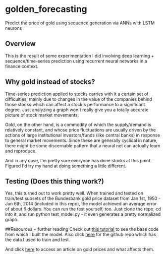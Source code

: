 # golden_forecasting
Predict the price of gold using sequence generation via ANNs with LSTM neurons

## Overview
This is the result of some experimentation I did involving deep learning + sequence/time-series prediction using recurrent neural networks in a finance context. 

## Why gold instead of stocks?
Time-series prediction applied to stocks carries with it a certain set of difficulties, mainly due to changes in the value of the companies behind those stocks which can affect a stock's performance to a significant degree. Just analyzing a graph won't really give you a totally accurate picture of stock market movements. 

Gold, on the other hand, is a commodity of which the supply/demand is relatively constant, and whose price fluctuations are usually driven by the actions of large institutional investors/funds (like central banks) in response to general market movements. Since these are generally cyclical in nature, there might be some discernable pattern that a neural net can actually learn and reproduce.

And in any case, I'm pretty sure everyone has done stocks at this point. Figured I'd try my hand at doing something a little different.

## Testing (Does this thing work?)
Yes, this turned out to work pretty well. When trained and tested on train/test subsets of the Bundesbank gold price dataset from Jan 1st, 1950 - Jun 6th, 2014 (included in this repo), the model achieved an average error of about 6 dollars. You can run the test yourself, too. Just clone the repo, cd into it, and run python test_model.py - it even generates a pretty normalized graph.

##Resources + further reading
Check out [this tutorial](http://machinelearningmastery.com/time-series-prediction-lstm-recurrent-neural-networks-python-keras/) to see the base code from which I built the model. Also click [here](https://github.com/datasets/gold-prices) for the github repo which has the data I used to train and test. 

And click [here](http://www.investopedia.com/articles/active-trading/031915/what-moves-gold-prices.asp) to access an article on gold prices and what affects them.



